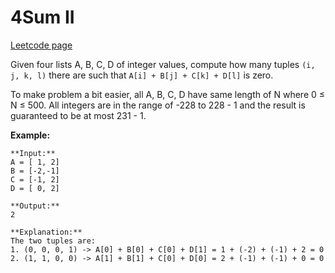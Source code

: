# 4Sum II
[Leetcode page](https://leetcode.com/problems/4sum-ii/description)

Given four lists A, B, C, D of integer values, compute how many tuples `(i, j,
k, l)` there are such that `A[i] + B[j] + C[k] + D[l]` is zero.

To make problem a bit easier, all A, B, C, D have same length of N where 0 ≤ N
≤ 500\. All integers are in the range of -228 to 228 \- 1 and the result is
guaranteed to be at most 231 \- 1.

**Example:**

    
    
    **Input:**
    A = [ 1, 2]
    B = [-2,-1]
    C = [-1, 2]
    D = [ 0, 2]
    
    **Output:**
    2
    
    **Explanation:**
    The two tuples are:
    1. (0, 0, 0, 1) -> A[0] + B[0] + C[0] + D[1] = 1 + (-2) + (-1) + 2 = 0
    2. (1, 1, 0, 0) -> A[1] + B[1] + C[0] + D[0] = 2 + (-1) + (-1) + 0 = 0
    

